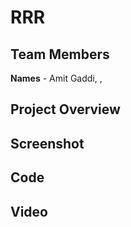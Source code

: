 # RRR
## Team Members

**Names** - Amit Gaddi, , 

## Project Overview

## Screenshot

## Code

## Video
